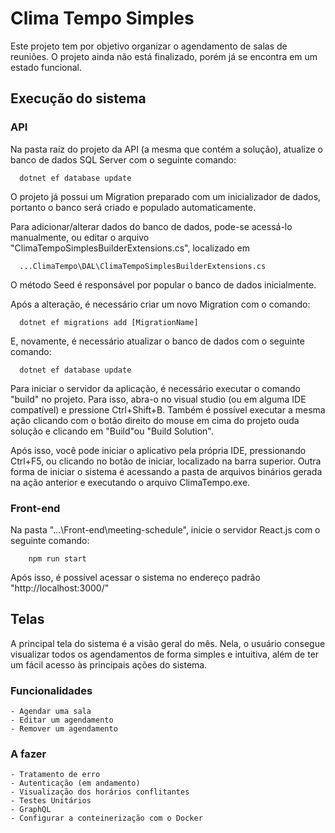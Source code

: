 
# Clima Tempo Simples

Este projeto tem por objetivo organizar o agendamento de salas de reuniões.
O projeto ainda não está finalizado, porém já se encontra em um estado funcional.

## Execução do sistema

### API
Na pasta raíz do projeto da API (a mesma que contém a solução), atualize o banco de dados SQL Server com o seguinte comando:

```power shell
  dotnet ef database update
```

O projeto já possui um Migration preparado com um inicializador de dados, portanto o banco será criado e populado automaticamente.

Para adicionar/alterar dados do banco de dados, pode-se acessá-lo manualmente, ou editar o arquivo "ClimaTempoSimplesBuilderExtensions.cs", localizado em
``` path
  ...ClimaTempo\DAL\ClimaTempoSimplesBuilderExtensions.cs
```

O método Seed é responsável por popular o banco de dados inicialmente.

Após a alteração, é necessário criar um novo Migration com o comando:

``` Power Shell
  dotnet ef migrations add [MigrationName]
```

E, novamente, é necessário atualizar o banco de dados com o seguinte comando:
```Power Shell
  dotnet ef database update
```

Para iniciar o servidor da aplicação, é necessário executar o comando "build" no projeto. Para isso, abra-o no visual studio (ou em alguma IDE compatível) e pressione Ctrl+Shift+B. Também é possível executar a mesma ação clicando com o botão direito do mouse em cima do projeto ouda solução e clicando em "Build"ou "Build Solution".

Após isso, você pode iniciar o aplicativo pela própria IDE, pressionando Ctrl+F5, ou clicando no botão de iniciar, localizado na barra superior.
Outra forma de iniciar o sistema é acessando a pasta de arquivos binários gerada na ação anterior e executando o arquivo ClimaTempo.exe.

### Front-end

Na pasta "...\Front-end\meeting-schedule", inicie o servidor React.js com o seguinte comando:
```
    npm run start
```

Após isso, é possível acessar o sistema no endereço padrão "http://localhost:3000/"
## Telas
A principal tela do sistema é a visão geral do mês. Nela, o usuário consegue visualizar todos os agendamentos de forma simples e intuitiva, além de ter um fácil acesso às principais ações do sistema.

### Funcionalidades
    - Agendar uma sala
    - Editar um agendamento
    - Remover um agendamento

### A fazer
    - Tratamento de erro
    - Autenticação (em andamento)
    - Visualização dos horários conflitantes
    - Testes Unitários
    - GraphQL
    - Configurar a conteinerização com o Docker
